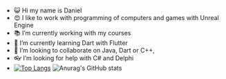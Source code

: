 ###

- :smiley_cat: Hi my name is Daniel
- :heart_eyes: I like to work with programming of computers and games with Unreal Engine
- :books: I’m currently working with my courses
- 🌱 I’m currently learning Dart with Flutter
- :crown: I’m looking to collaborate on Java, Dart or C++, 
- :eyeglasses: I’m looking for help with C# and Delphi
- [![Top Langs](https://github-readme-stats.vercel.app/api/top-langs/?username=Daniel-Fonseca-da-Silva&hide=makefile)](https://github.com/Daniel-Fonseca-da-Silva/github-readme-stats)
![Anurag's GitHub stats](https://github-readme-stats.vercel.app/api?username=Daniel-Fonseca-da-Silva&theme=tokyonight&show_icons=true)




<!--
**Daniel-Fonseca-da-Silva/Daniel-Fonseca-da-Silva** is a ✨ _special_ ✨ repository because its `README.md` (this file) appears on your GitHub profile.

Here are some ideas to get you started:

- :simple_smile: My name is Daniel
- :heart_eyes: I like to work with programming of computers and games with Unreal Engine
- :books: I’m currently working on courses
- 🌱 I’m currently learning Dart with Flutter
- :crown: I’m looking to collaborate on Java, C++, 
- :eyeglasses: I’m looking for help with C# and Delphi
-->
